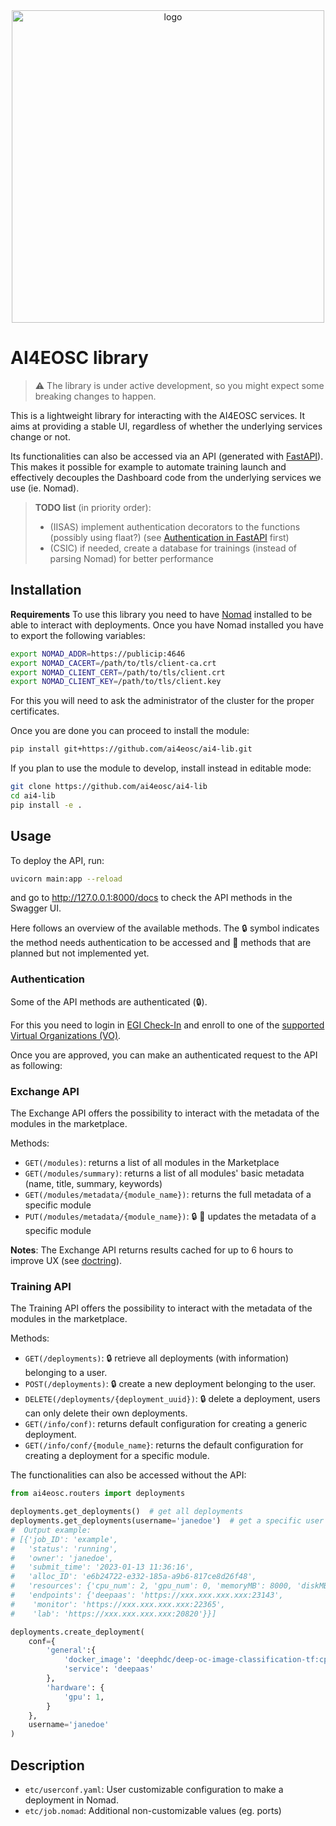 <div align="center">
<img src="https://ai4eosc.eu/wp-content/uploads/sites/10/2022/09/horizontal-transparent.png" alt="logo" width="500"/>
</div>

# AI4EOSC library

> :warning: The library is under active development, so you might expect some breaking changes to happen. 

[//]: # ([![GitHub license]&#40;https://img.shields.io/github/license/ai4eosc/ai4eosc.svg&#41;]&#40;https://github.com/ai4eosc/ai4eosc/blob/master/LICENSE&#41;)
[//]: # ([![GitHub release]&#40;https://img.shields.io/github/release/ai4eosc/ai4eosc.svg&#41;]&#40;https://github.com/ai4eosc/ai4eosc/releases&#41;)
[//]: # ([![PyPI]&#40;https://img.shields.io/pypi/v/ai4eosc.svg&#41;]&#40;https://pypi.python.org/pypi/ai4eosc&#41;)
[//]: # ([![Python versions]&#40;https://img.shields.io/pypi/pyversions/ai4eosc.svg&#41;]&#40;https://pypi.python.org/pypi/ai4eosc&#41;)

This is a lightweight library for interacting with the AI4EOSC services. It aims at providing a stable UI, regardless of whether the underlying services change or not.

Its functionalities can also be accessed via an API (generated with [FastAPI](https://fastapi.tiangolo.com/)). 
This makes it possible for example to automate training launch and effectively decouples the Dashboard code from the underlying services we use (ie. Nomad).

> **TODO list** (in priority order):
> * (IISAS) implement authentication decorators to the functions (possibly using flaat?) (see [Authentication in FastAPI](https://fastapi.tiangolo.com/tutorial/security/) first)
> * (CSIC) if needed, create a database for trainings (instead of parsing Nomad) for better performance


## Installation

**Requirements**
To use this library you need to have [Nomad](https://developer.hashicorp.com/nomad/tutorials/get-started/get-started-install) installed to be able to interact with deployments.
Once you have Nomad installed you have to export the following variables:
```bash
export NOMAD_ADDR=https://publicip:4646
export NOMAD_CACERT=/path/to/tls/client-ca.crt
export NOMAD_CLIENT_CERT=/path/to/tls/client.crt
export NOMAD_CLIENT_KEY=/path/to/tls/client.key
```
For this you will need to ask the administrator of the cluster for the proper certificates.

Once you are done you can proceed to install the module:
```bash
pip install git+https://github.com/ai4eosc/ai4-lib.git
```

If you plan to use the module to develop, install instead in editable mode:
```bash
git clone https://github.com/ai4eosc/ai4-lib
cd ai4-lib
pip install -e .
```


## Usage

To deploy the API, run:

```bash
uvicorn main:app --reload
```

and go to http://127.0.0.1:8000/docs to check the API methods in the Swagger UI.

Here follows an overview of the available methods. The :lock: symbol indicates the method needs authentication to be accessed and :red_circle: methods that are planned but not implemented yet.

### Authentication

Some of the API methods are authenticated (:lock:).

For this you need to login in [EGI Check-In](https://aai.egi.eu/registry/) and enroll to one of the [supported Virtual Organizations (VO)](#todo).

Once you are approved, you can make an authenticated request to the API as following:

<!-- #todo
* add curl command with appropriate headers
* add command from Python script for faster debugging (eg. get_deployments(Request(header="...")))
-->

### Exchange API

The Exchange API offers the possibility to interact with the metadata of the modules in the marketplace.

Methods:
* `GET(/modules)`: returns a list of all modules in the Marketplace
* `GET(/modules/summary)`: returns a list of all modules' basic metadata (name, title, summary, keywords)
* `GET(/modules/metadata/{module_name})`: returns the full metadata of a specific module
* `PUT(/modules/metadata/{module_name})`: :lock: :red_circle: updates the metadata of a specific module

**Notes**: The Exchange API returns results cached for up to 6 hours to improve UX (see [doctring](./ai4eosc/routers/modules.py)).

### Training API

The Training API offers the possibility to interact with the metadata of the modules in the marketplace.

Methods:
* `GET(/deployments)`: :lock: retrieve all deployments (with information) belonging to a user.
* `POST(/deployments)`: :lock: create a new deployment belonging to the user. 
* `DELETE(/deployments/{deployment_uuid})`: :lock: delete a deployment, users can only delete their own deployments.
* `GET(/info/conf)`: returns default configuration for creating a generic deployment.
* `GET(/info/conf/{module_name}`: returns the default configuration for creating a deployment for a specific module.

The functionalities can also be accessed without the API:

```python
from ai4eosc.routers import deployments

deployments.get_deployments()  # get all deployments
deployments.get_deployments(username='janedoe')  # get a specific user's deployments
#  Output example:
# [{'job_ID': 'example',
#   'status': 'running',
#   'owner': 'janedoe',
#   'submit_time': '2023-01-13 11:36:16',
#   'alloc_ID': 'e6b24722-e332-185a-a9b6-817ce8d26f48',
#   'resources': {'cpu_num': 2, 'gpu_num': 0, 'memoryMB': 8000, 'diskMB': 300},
#   'endpoints': {'deepaas': 'https://xxx.xxx.xxx.xxx:23143',
#    'monitor': 'https://xxx.xxx.xxx.xxx:22365',
#    'lab': 'https://xxx.xxx.xxx.xxx:20820'}}]

deployments.create_deployment(
    conf={
        'general':{
            'docker_image': 'deephdc/deep-oc-image-classification-tf:cpu',
            'service': 'deepaas'
        },
        'hardware': {
            'gpu': 1,
        }     
    },
    username='janedoe'
)
```


## Description

* `etc/userconf.yaml`: User customizable configuration to make a deployment in Nomad.
* `etc/job.nomad`: Additional non-customizable values (eg. ports)
